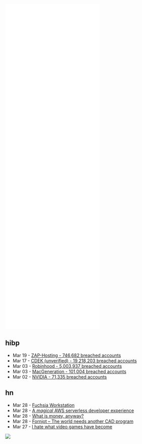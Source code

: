 ![Metrics](https://raw.githubusercontent.com/phixion/phixion/master/metrics.svg)

## hibp

<!--
for https://github.com/phixion/phixion/blob/main/.github/workflows/feeds.yml
-->
<!--START_SECTION:haveibeenpwnd-->
- Mar 19 - [ZAP-Hosting - 746,682 breached accounts](https://haveibeenpwned.com/PwnedWebsites#ZAPHosting)
- Mar 17 - [CDEK (unverified) - 19,218,203 breached accounts](https://haveibeenpwned.com/PwnedWebsites#CDEK)
- Mar 03 - [Robinhood - 5,003,937 breached accounts](https://haveibeenpwned.com/PwnedWebsites#Robinhood)
- Mar 03 - [MacGeneration - 101,004 breached accounts](https://haveibeenpwned.com/PwnedWebsites#MacGeneration)
- Mar 02 - [NVIDIA - 71,335 breached accounts](https://haveibeenpwned.com/PwnedWebsites#NVIDIA)
<!--END_SECTION:haveibeenpwnd-->

## hn

<!--
for https://github.com/phixion/phixion/blob/main/.github/workflows/feeds.yml
-->
<!--START_SECTION:hn-->
- Mar 28 - [Fuchsia Workstation](https://fuchsia.dev/fuchsia-src/development/build/build_workstation)
- Mar 28 - [A *magical* AWS serverless developer experience](https://journal.plain.com/posts/2022-02-08-a-magical-aws-serverless-developer-experience/)
- Mar 28 - [What is money, anyway?](https://www.lynalden.com/what-is-money/)
- Mar 28 - [Fornjot – The world needs another CAD program](https://github.com/hannobraun/Fornjot)
- Mar 27 - [I hate what video games have become](https://ivanca.tumblr.com/post/679923341152468992/i-hate-what-video-games-have-become)
<!--END_SECTION:hn-->

<!--
for https://yhype.me
-->
![](https://hit.yhype.me/github/profile?user_id=13013670)
